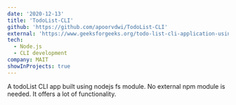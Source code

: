 ```yaml
---
date: '2020-12-13'
title: 'TodoList-CLI'
github: 'https://github.com/apoorvdwi/TodoList-CLI'
external: 'https://www.geeksforgeeks.org/todo-list-cli-application-using-node-js/'
tech:
  - Node.js
  - CLI development
company: MAIT
showInProjects: true
---
```


A todoList CLI app built using nodejs fs module. No external npm module is needed. It offers a lot of functionality.
